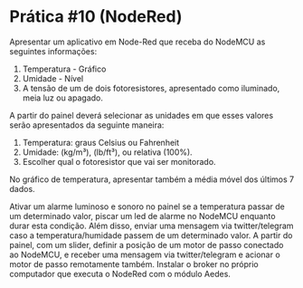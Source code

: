 # Prática #10 (NodeRed)

Apresentar um aplicativo em Node-Red que receba do NodeMCU as seguintes informações:

1. Temperatura  - Gráfico
2. Umidade - Nível
3. A tensão de um de dois fotoresistores, apresentado como iluminado, meia luz ou apagado.

A partir do painel deverá selecionar as unidades em que esses valores serão apresentados da seguinte maneira:

1. Temperatura: graus Celsius ou Fahrenheit
2. Umidade: (kg/m³),  (lb/ft³), ou relativa (100%). 
3. Escolher qual o fotoresistor que vai ser monitorado.

No gráfico de temperatura, apresentar também a média móvel dos últimos 7 dados. 

Ativar um alarme luminoso e sonoro no painel se a temperatura passar de um determinado valor, piscar um led de alarme no NodeMCU enquanto durar esta condição. Além disso, enviar uma mensagem via twitter/telegram caso a temperatura/humidade passem de um determinado valor.
A partir do painel, com um slider, definir a posição de  um motor de passo conectado ao NodeMCU, e receber uma mensagem via twitter/telegram e acionar o motor de passo remotamente também.
Instalar o broker no próprio computador que executa o NodeRed com o módulo Aedes.